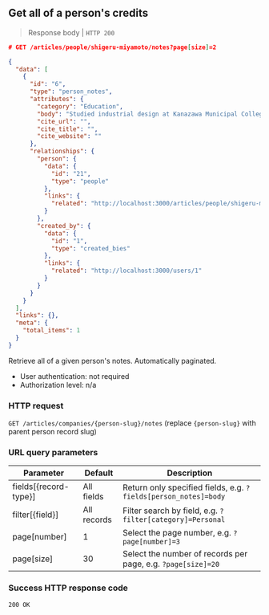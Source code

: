 ## Get all of a person's credits

> Response body | `HTTP 200`

```JSON
# GET /articles/people/shigeru-miyamoto/notes?page[size]=2

{
  "data": [
    {
      "id": "6",
      "type": "person_notes",
      "attributes": {
        "category": "Education",
        "body": "Studied industrial design at Kanazawa Municipal College of Industrial Arts.",
        "cite_url": "",
        "cite_title": "",
        "cite_website": ""
      },
      "relationships": {
        "person": {
          "data": {
            "id": "21",
            "type": "people"
          },
          "links": {
            "related": "http://localhost:3000/articles/people/shigeru-miyamoto"
          }
        },
        "created_by": {
          "data": {
            "id": "1",
            "type": "created_bies"
          },
          "links": {
            "related": "http://localhost:3000/users/1"
          }
        }
      }
    }
  ],
  "links": {},
  "meta": {
    "total_items": 1
  }
}
```

Retrieve all of a given person's notes. Automatically paginated.

* User authentication: not required
* Authorization level: n/a

### HTTP request

`GET /articles/companies/{person-slug}/notes` (replace `{person-slug}` with parent person record slug)

### URL query parameters

Parameter | Default | Description
--------- | ------- | -----------
fields[{record-type}] | All fields | Return only specified fields, e.g. `?fields[person_notes]=body`
filter[{field}] | All records | Filter search by field, e.g. `?filter[category]=Personal`
page[number] | 1 | Select the page number, e.g. `?page[number]=3`
page[size] | 30 | Select the number of records per page, e.g. `?page[size]=20`

### Success HTTP response code

`200 OK`

